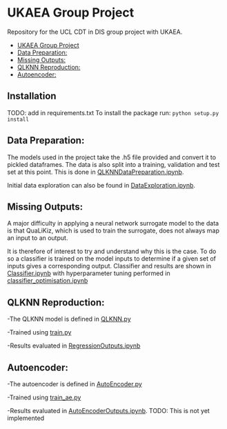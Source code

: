 # UKAEA Group Project
Repository for the UCL CDT in DIS group project with UKAEA.

<!-- omit in toc -->
- [UKAEA Group Project](#ukaeagroupproject) 
- [Data Preparation:](#data-preparation)
- [Missing Outputs:](#missing-outputs)
- [QLKNN Reproduction:](#qlknn-reproduction)
- [Autoencoder:](#autoencoder)

## Installation
TODO: add in requirements.txt
To install the package run: `python setup.py install`

## Data Preparation:
The models used in the project take the .h5 file provided and convert it to pickled dataframes. The data is also split into a training, validation and test set at this point. This is done in [QLKNNDataPreparation.ipynb](src/notebooks/QLKNNDataPreparation.ipynb).

Initial data exploration can also be found in [DataExploration.ipynb](src/notebooks/DataExploration.ipynb).

## Missing Outputs:
A major difficulty in applying a neural network surrogate model to the data is that QuaLiKiz, which is used to train the surrogate, does not always map an input to an output.

It is therefore of interest to try and understand why this is the case. To do so a classifier is trained on the model inputs to determine if a given set of inputs gives a corresponding output. Classifier and results are shown in [Classifier.ipynb](src/notebooks/Classifier.ipynb) with hyperparameter tuning performed in [classifier_optimisation.ipynb](src/notebooks/classifier_optimisation.ipynb)

## QLKNN Reproduction:
-The QLKNN model is defined in [QLKNN.py](src/scripts/QLKNN.py)

-Trained using [train.py](src/scripts/train.py)

-Results evaluated in [RegressionOutputs.ipynb](src/notebooks/RegressionOutputs.ipynb)

## Autoencoder:
-The autoencoder is defined in [AutoEncoder.py](src/scripts/AutoEncoder.py)

-Trained using [train_ae.py](src/scripts/train_ae.py)

-Results evaluated in [AutoEncoderOutputs.ipynb](src/notebooks/AutoEncoderOutputs.ipynb). TODO: This is not yet implemented

